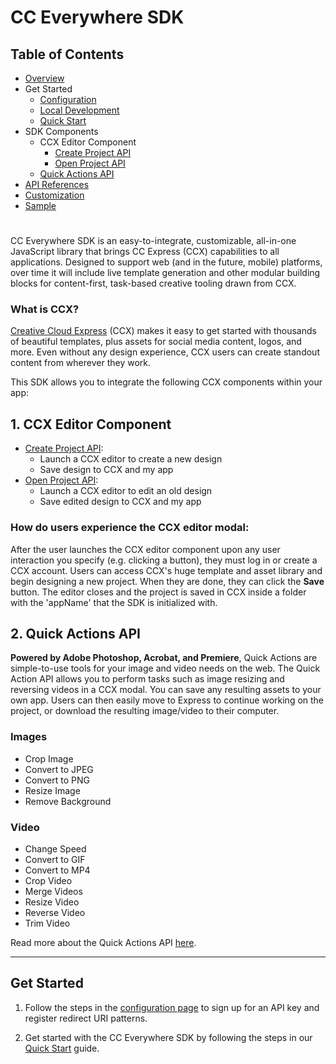 # CC Everywhere SDK

## Table of Contents
* [Overview](README.md)
* Get Started 
  * [Configuration](docs/configuration.md)
  * [Local Development](docs/local_dev.md)
  * [Quick Start](docs/quickstart.md)
* SDK Components
  * CCX Editor Component
    * [Create Project API](docs/create_project.md)
    * [Open Project API](docs/edit_project.md)
  * [Quick Actions API](docs/quick_actions.md)
* [API References](docs/api_ref.md)
* [Customization](docs/customization.md)
* [Sample](sample/README.md)
#

CC Everywhere SDK is an easy-to-integrate, customizable, all-in-one JavaScript library that brings CC Express (CCX) capabilities to all applications. Designed to support web (and in the future, mobile) platforms, over time it will include live template generation and other modular building blocks for content-first, task-based creative tooling drawn from CCX. 
### What is CCX?
[Creative Cloud Express](https://www.adobe.com/express/)  (CCX) makes it easy to get started with thousands of beautiful templates, plus assets for social media content, logos, and more. Even without any design experience, CCX users can create standout content from wherever they work. 

This SDK allows you to integrate the following CCX components within your app: 

## 1. CCX Editor Component
  * [Create Project API](docs/create_project.md):
    * Launch a CCX editor to create a new design
    * Save design to CCX and my app
  * [Open Project API](docs/edit_project.md):
    * Launch a CCX editor to edit an old design
    * Save edited design to CCX and my app

### How do users experience the CCX editor modal:

After the user launches the CCX editor component upon any user interaction you specify (e.g. clicking a button), they must log in or create a CCX account. Users can access CCX's huge template and asset library and begin designing a new project. When they are done, they can click the **Save** button. The editor closes and the project is saved in CCX inside a folder with the 'appName' that the SDK is initialized with.

  
## 2. Quick Actions API 
**Powered by Adobe Photoshop, Acrobat, and Premiere**, Quick Actions are simple-to-use tools for your image and video needs on the web. The Quick Action API allows you to perform tasks such as image resizing and reversing videos in a CCX modal. You can save any resulting assets to your own app. Users can then easily move to Express to continue working on the project, or download the resulting image/video to their computer.

### Images
  * Crop Image
  * Convert to JPEG
  * Convert to PNG
  * Resize Image
  * Remove Background

### Video
  * Change Speed
  * Convert to GIF
  * Convert to MP4
  * Crop Video
  * Merge Videos
  * Resize Video
  * Reverse Video
  * Trim Video

Read more about the Quick Actions API [here](docs/quick_actions.md).

---



##  Get Started
1. Follow the steps in the [configuration page](docs/configuration.md) to sign up for an API key and register redirect URI patterns. 

2. Get started with the CC Everywhere SDK by following the steps in our [Quick Start](docs/quickstart.md) guide.




